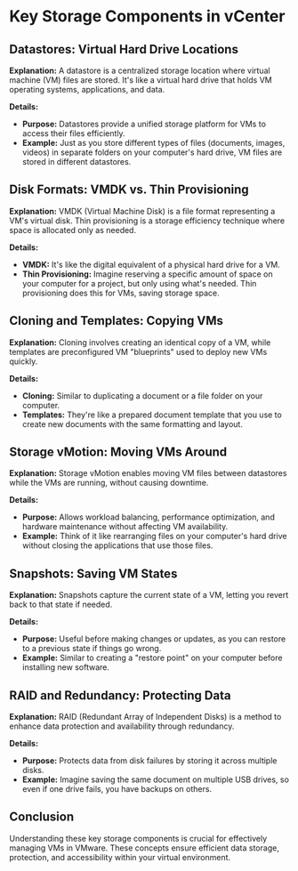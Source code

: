 # Key Storage Components in vCenter

## Datastores: Virtual Hard Drive Locations

**Explanation:** A datastore is a centralized storage location where virtual machine (VM) files are stored. It's like a virtual hard drive that holds VM operating systems, applications, and data.

**Details:**
- **Purpose:** Datastores provide a unified storage platform for VMs to access their files efficiently.
- **Example:** Just as you store different types of files (documents, images, videos) in separate folders on your computer's hard drive, VM files are stored in different datastores.

## Disk Formats: VMDK vs. Thin Provisioning

**Explanation:** VMDK (Virtual Machine Disk) is a file format representing a VM's virtual disk. Thin provisioning is a storage efficiency technique where space is allocated only as needed.

**Details:**
- **VMDK:** It's like the digital equivalent of a physical hard drive for a VM.
- **Thin Provisioning:** Imagine reserving a specific amount of space on your computer for a project, but only using what's needed. Thin provisioning does this for VMs, saving storage space.

## Cloning and Templates: Copying VMs

**Explanation:** Cloning involves creating an identical copy of a VM, while templates are preconfigured VM "blueprints" used to deploy new VMs quickly.

**Details:**
- **Cloning:** Similar to duplicating a document or a file folder on your computer.
- **Templates:** They're like a prepared document template that you use to create new documents with the same formatting and layout.

## Storage vMotion: Moving VMs Around

**Explanation:** Storage vMotion enables moving VM files between datastores while the VMs are running, without causing downtime.

**Details:**
- **Purpose:** Allows workload balancing, performance optimization, and hardware maintenance without affecting VM availability.
- **Example:** Think of it like rearranging files on your computer's hard drive without closing the applications that use those files.

## Snapshots: Saving VM States

**Explanation:** Snapshots capture the current state of a VM, letting you revert back to that state if needed.

**Details:**
- **Purpose:** Useful before making changes or updates, as you can restore to a previous state if things go wrong.
- **Example:** Similar to creating a "restore point" on your computer before installing new software.

## RAID and Redundancy: Protecting Data

**Explanation:** RAID (Redundant Array of Independent Disks) is a method to enhance data protection and availability through redundancy.

**Details:**
- **Purpose:** Protects data from disk failures by storing it across multiple disks.
- **Example:** Imagine saving the same document on multiple USB drives, so even if one drive fails, you have backups on others.

## Conclusion

Understanding these key storage components is crucial for effectively managing VMs in VMware. These concepts ensure efficient data storage, protection, and accessibility within your virtual environment.
